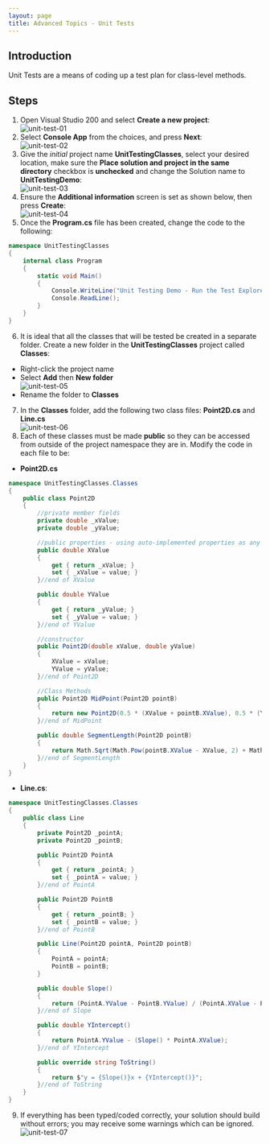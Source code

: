 ```yaml
---
layout: page
title: Advanced Topics - Unit Tests
---
```


## Introduction
Unit Tests are a means of coding up a test plan for class-level methods.

## Steps
1. Open Visual Studio 200 and select **Create a new project**:<br>
![unit-test-01](files/unit-test-01.jpg)
2. Select **Console App** from the choices, and press **Next**:<br>
![unit-test-02](files/unit-test-02.jpg)
3. Give the _initial_ project name **UnitTestingClasses**, select your desired location, make sure the **Place solution and project in the same directory** checkbox is **unchecked** and change the Solution name to **UnitTestingDemo**:<br>
![unit-test-03](files/unit-test-03.jpg)
4. Ensure the **Additional information** screen is set as shown below, then press **Create**:<br>
![unit-test-04](files/unit-test-04.jpg)
5. Once the **Program.cs** file has been created, change the code to the following:<br>

```csharp
namespace UnitTestingClasses
{
    internal class Program
    {
        static void Main()
        {
            Console.WriteLine("Unit Testing Demo - Run the Test Explorer");
            Console.ReadLine();
        }
    }
}
```

6. It is ideal that all the classes that will be tested be created in a separate folder. Create a new folder in the **UnitTestingClasses** project called **Classes**:
  * Right-click the project name
  * Select **Add** then **New folder**<br>![unit-test-05](files/unit-test-05.jpg)
  * Rename the folder to **Classes**
7. In the **Classes** folder, add the following two class files: **Point2D.cs** and **Line.cs**<br>![unit-test-06](files/unit-test-06.jpg)
8. Each of these classes must be made **public** so they can be accessed from outside of the project namespace they are in. Modify the code in each file to be:
  * **Point2D.cs**<br>

  ```csharp
  namespace UnitTestingClasses.Classes
  {
      public class Point2D
      {
          //private member fields
          private double _xValue;
          private double _yValue;

          //public properties - using auto-implemented properties as any number is valid
          public double XValue
          {
              get { return _xValue; }
              set { _xValue = value; }
          }//end of XValue

          public double YValue
          {
              get { return _yValue; }
              set { _yValue = value; }
          }//end of YValue

          //constructor
          public Point2D(double xValue, double yValue)
          {
              XValue = xValue;
              YValue = yValue;
          }//end of Point2D

          //Class Methods
          public Point2D MidPoint(Point2D pointB)
          {
              return new Point2D(0.5 * (XValue + pointB.XValue), 0.5 * (YValue + pointB.YValue));
          }//end of MidPoint

          public double SegmentLength(Point2D pointB)
          {
              return Math.Sqrt(Math.Pow(pointB.XValue - XValue, 2) + Math.Pow(pointB.YValue - YValue, 2));
          }//end of SegmentLength
      }
  }
  ```

  * **Line.cs**:<br>

  ```csharp
  namespace UnitTestingClasses.Classes
  {
      public class Line
      {
          private Point2D _pointA;
          private Point2D _pointB;

          public Point2D PointA
          {
              get { return _pointA; }
              set { _pointA = value; }
          }//end of PointA

          public Point2D PointB
          {
              get { return _pointB; }
              set { _pointB = value; }
          }//end of PointB

          public Line(Point2D pointA, Point2D pointB)
          {
              PointA = pointA;
              PointB = pointB;
          }

          public double Slope()
          {
              return (PointA.YValue - PointB.YValue) / (PointA.XValue - PointB.XValue);
          }//end of Slope

          public double YIntercept()
          {
              return PointA.YValue - (Slope() * PointA.XValue);
          }//end of YIntercept

          public override string ToString()
          {
              return $"y = {Slope()}x + {YIntercept()}";
          }//end of ToString
      }
  }
  ```

9. If everything has been typed/coded correctly, your solution should build without errors; you may receive some warnings which can be ignored.<br>![unit-test-07](files/unit-test-07.jpg)